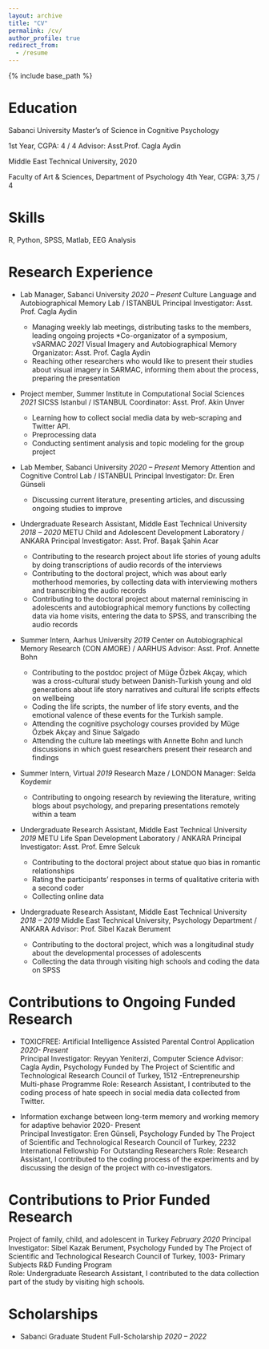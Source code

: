 ```yaml
---
layout: archive
title: "CV"
permalink: /cv/
author_profile: true
redirect_from:
  - /resume
---
```


{% include base_path %}

Education
========
Sabanci University
Master’s of Science in Cognitive Psychology  

1st Year, CGPA: 4 / 4
Advisor: Asst.Prof. Cagla Aydin

Middle East Technical University, 2020

Faculty of Art & Sciences, Department of Psychology
 4th Year, CGPA: 3,75 / 4

Skills
======

R, Python, SPSS, Matlab, EEG Analysis


  
Research Experience
======

* Lab Manager, Sabanci University						                                *2020 – Present*
Culture Language and Autobiographical Memory Lab / ISTANBUL
Principal Investigator: Asst. Prof. Cagla Aydin
  *	Managing weekly lab meetings, distributing tasks to the members, leading ongoing projects
*Co-organizator of a symposium, vSARMAC		     		   	                      *2021*
Visual Imagery and Autobiographical Memory 
Organizator: Asst. Prof. Cagla Aydin
  *	Reaching other researchers who would like to present their studies about visual imagery in SARMAC, informing them about the process,  preparing the presentation
* Project member, Summer Institute in Computational Social Sciences	       *2021*
 SICSS Istanbul / ISTANBUL
 Coordinator: Asst. Prof. Akin Unver
    * Learning how to collect social media data by web-scraping and Twitter API.
    * Preprocessing data 
    * Conducting sentiment analysis and topic modeling for the group project
* Lab Member, Sabanci University						                                  *2020 – Present*
Memory Attention and Cognitive Control Lab / ISTANBUL
Principal Investigator: Dr. Eren Günseli
  *	Discussing current literature, presenting articles, and discussing ongoing studies to improve

* Undergraduate Research Assistant, Middle East Technical University 	*2018 – 2020*
METU Child and Adolescent Development Laboratory / ANKARA
Principal Investigator: Asst. Prof. Başak Şahin Acar
  * Contributing to the research project about life stories of young adults by doing transcriptions of audio records of the interviews
  * Contributing to the doctoral project, which was about early motherhood memories, by collecting data with interviewing mothers and   transcribing the audio records
  * Contributing to the doctoral project about maternal reminiscing in adolescents and autobiographical memory functions by collecting data via home visits, entering the data to SPSS, and transcribing the audio records

* Summer Intern, Aarhus University			  		                      		*2019*
Center on Autobiographical Memory Research (CON AMORE) / AARHUS
Advisor: Asst. Prof. Annette Bohn
  * Contributing to the postdoc project of Müge Özbek Akçay, which was a cross-cultural study between Danish-Turkish young and old generations about life story narratives and cultural life scripts effects on wellbeing
  * Coding the life scripts, the number of life story events, and the emotional valence of these events for the Turkish sample.
  * Attending the cognitive psychology courses provided by Müge Özbek Akçay and Sinue Salgado
  * Attending the culture lab meetings with Annette Bohn and lunch discussions in which guest researchers present their research and findings

* Summer Intern, Virtual							                              		*2019*
Research Maze / LONDON
Manager: Selda Koydemir
  * Contributing to ongoing research by reviewing the literature, writing blogs about psychology, and preparing presentations remotely within a team

* Undergraduate Research Assistant, Middle East Technical University 	            *2019*
METU Life Span Development Laboratory / ANKARA
Principal Investigator: Asst. Prof. Emre Selcuk
  * Contributing to the doctoral project about statue quo bias in romantic relationships
  * Rating the participants’ responses in terms of qualitative criteria with a second coder
  * Collecting online data

* Undergraduate Research Assistant, Middle East Technical University           	 *2018 – 2019*
Middle East Technical University, Psychology Department / ANKARA
Advisor: Prof. Sibel Kazak Berument
  * Contributing to the doctoral project, which was a longitudinal study about the developmental processes of adolescents
  * Collecting the data through visiting high schools and coding the data on SPSS

Contributions to Ongoing Funded Research
==========================================  		

* TOXICFREE: Artificial Intelligence Assisted Parental Control Application       *2020- Present*   
	Principal Investigator: Reyyan Yeniterzi, Computer Science
	Advisor: Cagla Aydin, Psychology
Funded by The Project of Scientific and Technological Research Council of     Turkey, 1512 -Entrepreneurship Multi-phase Programme
Role: Research Assistant, I contributed to the coding process of hate speech in social media data collected from Twitter.

* Information exchange between long-term memory and working memory for adaptive behavior   2020- Present		
	Principal Investigator: Eren Günseli, Psychology
Funded by The Project of Scientific and Technological Research Council of Turkey, 2232 International Fellowship For Outstanding Researchers 
Role: Research Assistant, I contributed to the coding process of the experiments and by discussing the design of the project with co-investigators.

Contributions to Prior Funded Research  
==========================================
Project of family, child, and adolescent in Turkey                *February 2020*
	Principal Investigator: Sibel Kazak Berument, Psychology
Funded by The Project of Scientific and Technological Research Council of Turkey, 1003- Primary Subjects R&D Funding Program  
Role: Undergraduate Research Assistant, I contributed to the data collection part of the study by visiting high schools.



Scholarships
======
* Sabanci Graduate Student Full-Scholarship			 		            *2020 – 2022*